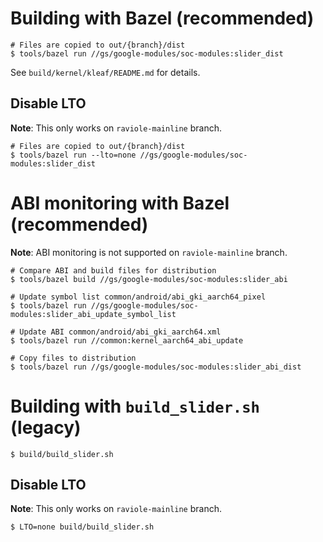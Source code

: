 # Building with Bazel (recommended)

```shell
# Files are copied to out/{branch}/dist
$ tools/bazel run //gs/google-modules/soc-modules:slider_dist
```

See `build/kernel/kleaf/README.md` for details.

## Disable LTO

**Note**: This only works on `raviole-mainline` branch.

```shell
# Files are copied to out/{branch}/dist
$ tools/bazel run --lto=none //gs/google-modules/soc-modules:slider_dist
```

# ABI monitoring with Bazel (recommended)

**Note**: ABI monitoring is not supported on `raviole-mainline` branch.

```shell
# Compare ABI and build files for distribution
$ tools/bazel build //gs/google-modules/soc-modules:slider_abi

# Update symbol list common/android/abi_gki_aarch64_pixel
$ tools/bazel run //gs/google-modules/soc-modules:slider_abi_update_symbol_list

# Update ABI common/android/abi_gki_aarch64.xml
$ tools/bazel run //common:kernel_aarch64_abi_update

# Copy files to distribution
$ tools/bazel run //gs/google-modules/soc-modules:slider_abi_dist
```

# Building with `build_slider.sh` (legacy)

```shell
$ build/build_slider.sh
```

## Disable LTO

**Note**: This only works on `raviole-mainline` branch.

```shell
$ LTO=none build/build_slider.sh
```
